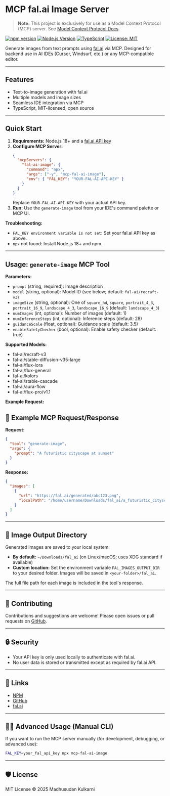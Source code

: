 # MCP fal.ai Image Server

> **Note:** This project is exclusively for use as a Model Context Protocol (MCP) server. See [Model Context Protocol Docs](https://modelcontextprotocol.io).

[![npm version](https://img.shields.io/npm/v/mcp-fal-ai-image.svg)](https://www.npmjs.com/package/mcp-fal-ai-image)
[![Node.js Version](https://img.shields.io/node/v/mcp-fal-ai-image)](https://nodejs.org/)
[![TypeScript](https://img.shields.io/badge/TypeScript-5.8-blue.svg)](https://www.typescriptlang.org/)
[![License: MIT](https://img.shields.io/badge/License-MIT-yellow.svg)](LICENSE)

Generate images from text prompts using [fal.ai](https://fal.ai) via MCP. Designed for backend use in AI IDEs (Cursor, Windsurf, etc.) or any MCP-compatible editor.

---

## Features
- Text-to-image generation with fal.ai
- Multiple models and image sizes
- Seamless IDE integration via MCP
- TypeScript, MIT-licensed, open source

---

## Quick Start
1. **Requirements:** Node.js 18+ and a [fal.ai API key](https://fal.ai)
2. **Configure MCP Server:**
   ```json
   {
     "mcpServers": {
       "fal-ai-image": {
         "command": "npx",
         "args": ["-y", "mcp-fal-ai-image"],
         "env": { "FAL_KEY": "YOUR-FAL-AI-API-KEY" }
       }
     }
   }
   ```
   Replace `YOUR-FAL-AI-API-KEY` with your actual API key.
3. **Run:** Use the `generate-image` tool from your IDE's command palette or MCP UI.

**Troubleshooting:**
- `FAL_KEY environment variable is not set`: Set your fal.ai API key as above.
- `npx` not found: Install Node.js 18+ and npm.

---

## Usage: `generate-image` MCP Tool

**Parameters:**
- `prompt` (string, required): Image description
- `model` (string, optional): Model ID (see below; default: `fal-ai/recraft-v3`)
- `imageSize` (string, optional): One of `square_hd`, `square`, `portrait_4_3`, `portrait_16_9`, `landscape_4_3`, `landscape_16_9` (default: `landscape_4_3`)
- `numImages` (int, optional): Number of images (default: 1)
- `numInferenceSteps` (int, optional): Inference steps (default: 28)
- `guidanceScale` (float, optional): Guidance scale (default: 3.5)
- `enableSafetyChecker` (bool, optional): Enable safety checker (default: true)

**Supported Models:**
- fal-ai/recraft-v3
- fal-ai/stable-diffusion-v35-large
- fal-ai/flux-lora
- fal-ai/flux-general
- fal-ai/kolors
- fal-ai/stable-cascade
- fal-ai/aura-flow
- fal-ai/flux-pro/v1.1

**Example Request:**
## 🔄 Example MCP Request/Response

**Request:**

```json
{
  "tool": "generate-image",
  "args": {
    "prompt": "A futuristic cityscape at sunset"
  }
}
```

**Response:**

```json
{
  "images": [
    {
      "url": "https://fal.ai/generated/abc123.png",
      "localPath": "/home/username/Downloads/fal_ai/a_futuristic_cityscape_at_suns_2025-04-17T10-11-11-503Z.png"
    }
  ]
}
```

---

## 📁 Image Output Directory

Generated images are saved to your local system:

- **By default:** `~/Downloads/fal_ai` (on Linux/macOS; uses XDG standard if available)
- **Custom location:** Set the environment variable `FAL_IMAGES_OUTPUT_DIR` to your desired folder. Images will be saved in `<your-folder>/fal_ai`.

The full file path for each image is included in the tool's response.

---

## 🤝 Contributing

Contributions and suggestions are welcome! Please open issues or pull requests on [GitHub](https://github.com/madhusudan-kulkarni/mcp-fal-ai-image).

---

## 🔒 Security

- Your API key is only used locally to authenticate with fal.ai.
- No user data is stored or transmitted except as required by fal.ai API.

---

## 🔗 Links

- [NPM](https://www.npmjs.com/package/mcp-fal-ai-image)
- [GitHub](https://github.com/madhusudan-kulkarni/mcp-fal-ai-image)
- [fal.ai](https://fal.ai)

---

## 🧑‍💻 Advanced Usage (Manual CLI)

If you want to run the MCP server manually (for development, debugging, or advanced use):

```sh
FAL_KEY=your_fal_api_key npx mcp-fal-ai-image
```

---

## 🛡 License

MIT License © 2025 Madhusudan Kulkarni
